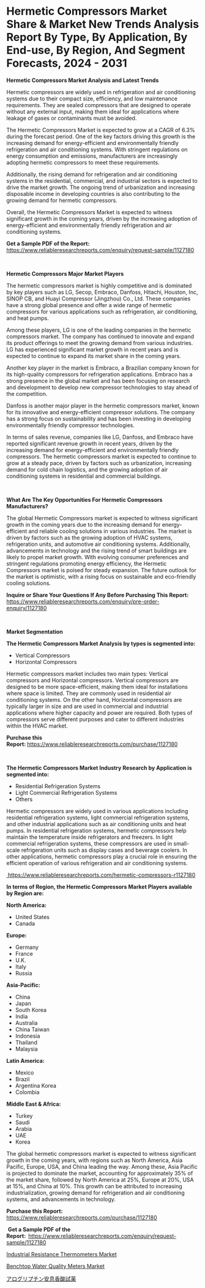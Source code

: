 <p><h1>Hermetic Compressors Market Share & Market New Trends Analysis Report By Type, By Application, By End-use, By Region, And Segment Forecasts, 2024 - 2031</h1></p><p><strong>Hermetic Compressors Market Analysis and Latest Trends</strong></p>
<p><p>Hermetic compressors are widely used in refrigeration and air conditioning systems due to their compact size, efficiency, and low maintenance requirements. They are sealed compressors that are designed to operate without any external input, making them ideal for applications where leakage of gases or contaminants must be avoided.</p><p>The Hermetic Compressors Market is expected to grow at a CAGR of 6.3% during the forecast period. One of the key factors driving this growth is the increasing demand for energy-efficient and environmentally friendly refrigeration and air conditioning systems. With stringent regulations on energy consumption and emissions, manufacturers are increasingly adopting hermetic compressors to meet these requirements.</p><p>Additionally, the rising demand for refrigeration and air conditioning systems in the residential, commercial, and industrial sectors is expected to drive the market growth. The ongoing trend of urbanization and increasing disposable income in developing countries is also contributing to the growing demand for hermetic compressors.</p><p>Overall, the Hermetic Compressors Market is expected to witness significant growth in the coming years, driven by the increasing adoption of energy-efficient and environmentally friendly refrigeration and air conditioning systems.</p></p>
<p><strong>Get a Sample PDF of the Report:&nbsp;</strong> <a href="https://www.reliableresearchreports.com/enquiry/request-sample/1127180">https://www.reliableresearchreports.com/enquiry/request-sample/1127180</a></p>
<p>&nbsp;</p>
<p><strong>Hermetic Compressors Major Market Players</strong></p>
<p><p>The hermetic compressors market is highly competitive and is dominated by key players such as LG, Secop, Embraco, Danfoss, Hitachi, Houston, Inc, SINOP CB, and Huayi Compressor (Jingzhou) Co., Ltd. These companies have a strong global presence and offer a wide range of hermetic compressors for various applications such as refrigeration, air conditioning, and heat pumps.</p><p>Among these players, LG is one of the leading companies in the hermetic compressors market. The company has continued to innovate and expand its product offerings to meet the growing demand from various industries. LG has experienced significant market growth in recent years and is expected to continue to expand its market share in the coming years.</p><p>Another key player in the market is Embraco, a Brazilian company known for its high-quality compressors for refrigeration applications. Embraco has a strong presence in the global market and has been focusing on research and development to develop new compressor technologies to stay ahead of the competition.</p><p>Danfoss is another major player in the hermetic compressors market, known for its innovative and energy-efficient compressor solutions. The company has a strong focus on sustainability and has been investing in developing environmentally friendly compressor technologies.</p><p>In terms of sales revenue, companies like LG, Danfoss, and Embraco have reported significant revenue growth in recent years, driven by the increasing demand for energy-efficient and environmentally friendly compressors. The hermetic compressors market is expected to continue to grow at a steady pace, driven by factors such as urbanization, increasing demand for cold chain logistics, and the growing adoption of air conditioning systems in residential and commercial buildings.</p></p>
<p>&nbsp;</p>
<p><strong>What Are The Key Opportunities For Hermetic Compressors Manufacturers?</strong></p>
<p><p>The global Hermetic Compressors market is expected to witness significant growth in the coming years due to the increasing demand for energy-efficient and reliable cooling solutions in various industries. The market is driven by factors such as the growing adoption of HVAC systems, refrigeration units, and automotive air conditioning systems. Additionally, advancements in technology and the rising trend of smart buildings are likely to propel market growth. With evolving consumer preferences and stringent regulations promoting energy efficiency, the Hermetic Compressors market is poised for steady expansion. The future outlook for the market is optimistic, with a rising focus on sustainable and eco-friendly cooling solutions.</p></p>
<p><strong>Inquire or Share Your Questions If Any Before Purchasing This Report:</strong> <a href="https://www.reliableresearchreports.com/enquiry/pre-order-enquiry/1127180">https://www.reliableresearchreports.com/enquiry/pre-order-enquiry/1127180</a></p>
<p>&nbsp;</p>
<p><strong>Market Segmentation</strong></p>
<p><strong>The Hermetic Compressors Market Analysis by types is segmented into:</strong></p>
<p><ul><li>Vertical Compressors</li><li>Horizontal Compressors</li></ul></p>
<p><p>Hermetic compressors market includes two main types: Vertical compressors and Horizontal compressors. Vertical compressors are designed to be more space-efficient, making them ideal for installations where space is limited. They are commonly used in residential air conditioning systems. On the other hand, Horizontal compressors are typically larger in size and are used in commercial and industrial applications where higher capacity and power are required. Both types of compressors serve different purposes and cater to different industries within the HVAC market.</p></p>
<p><strong>Purchase this Report:&nbsp;</strong><a href="https://www.reliableresearchreports.com/purchase/1127180">https://www.reliableresearchreports.com/purchase/1127180</a></p>
<p>&nbsp;</p>
<p><strong>The Hermetic Compressors Market Industry Research by Application is segmented into:</strong></p>
<p><ul><li>Residential Refrigeration Systems</li><li>Light Commercial Refrigeration Systems</li><li>Others</li></ul></p>
<p><p>Hermetic compressors are widely used in various applications including residential refrigeration systems, light commercial refrigeration systems, and other industrial applications such as air conditioning units and heat pumps. In residential refrigeration systems, hermetic compressors help maintain the temperature inside refrigerators and freezers. In light commercial refrigeration systems, these compressors are used in small-scale refrigeration units such as display cases and beverage coolers. In other applications, hermetic compressors play a crucial role in ensuring the efficient operation of various refrigeration and air conditioning systems.</p></p>
<p><a href="https://www.reliableresearchreports.com/hermetic-compressors-r1127180">&nbsp;https://www.reliableresearchreports.com/hermetic-compressors-r1127180</a></p>
<p><strong>In terms of Region, the Hermetic Compressors Market Players available by Region are:</strong></p>
<p>
    <p> <strong> North America: </strong>
        <ul>
            <li>United States</li>
            <li>Canada</li>
        </ul>
        </p> 
    <p> <strong> Europe: </strong>
        <ul>
            <li>Germany</li>
            <li>France</li>
            <li>U.K.</li>
            <li>Italy</li>
            <li>Russia</li>
        </ul>
        </p> 
    <p> <strong> Asia-Pacific: </strong>
        <ul>
            <li>China</li>
            <li>Japan</li>
            <li>South Korea</li>
            <li>India</li>
            <li>Australia</li>
            <li>China Taiwan</li>
            <li>Indonesia</li>
            <li>Thailand</li>
            <li>Malaysia</li>
        </ul>
        </p> 
    <p> <strong> Latin America: </strong>
        <ul>
            <li>Mexico</li>
            <li>Brazil</li>
            <li>Argentina Korea</li>
            <li>Colombia</li>
        </ul>
        </p> 
    <p> <strong> Middle East & Africa: </strong>
        <ul>
            <li>Turkey</li>
            <li>Saudi</li>
            <li>Arabia</li>
            <li>UAE</li>
            <li>Korea</li>
        </ul>
    </p>
    </p>
<p><p>The global hermetic compressors market is expected to witness significant growth in the coming years, with regions such as North America, Asia Pacific, Europe, USA, and China leading the way. Among these, Asia Pacific is projected to dominate the market, accounting for approximately 35% of the market share, followed by North America at 25%, Europe at 20%, USA at 15%, and China at 10%. This growth can be attributed to increasing industrialization, growing demand for refrigeration and air conditioning systems, and advancements in technology.</p></p>
<p><strong>Purchase this Report: </strong><a href="https://www.reliableresearchreports.com/purchase/1127180">https://www.reliableresearchreports.com/purchase/1127180</a></p>
<p>&nbsp;<strong>Get a Sample PDF of the Report:&nbsp;&nbsp;</strong><a href="https://www.reliableresearchreports.com/enquiry/request-sample/1127180">https://www.reliableresearchreports.com/enquiry/request-sample/1127180</a></p>
<p><strong></strong></p>
<p><p><a href="https://view.publitas.com/reportprime-1/analyzing-industrial-resistance-thermometers-market-dynamics-and-growth-drivers-and-forecasted-for-period-from-2024-to-2031/">Industrial Resistance Thermometers Market</a></p><p><a href="https://view.publitas.com/reportprime-1/future-trends-in-global-benchtop-water-quality-meters-market-market-insights-and-analysis-from-2024-to-2031-in-145-pages/">Benchtop Water Quality Meters Market</a></p><p><a href="https://github.com/FredaJerde/Market-Research-Report-List-1/blob/main/1719488159611.md">アログリプチン安息香酸試薬</a></p></p>